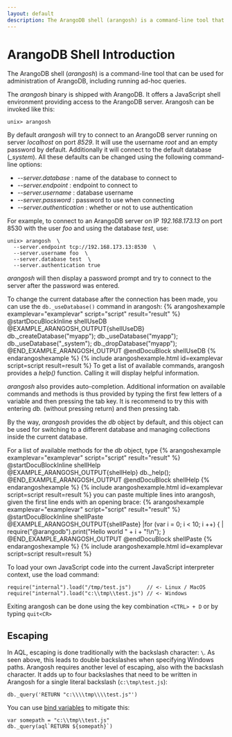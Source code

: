 ```yaml
---
layout: default
description: The ArangoDB shell (arangosh) is a command-line tool that can be used foradministration of ArangoDB, including running ad-hoc queries
---
```

ArangoDB Shell Introduction
===========================

The ArangoDB shell (_arangosh_) is a command-line tool that can be used for
administration of ArangoDB, including running ad-hoc queries.

The _arangosh_ binary is shipped with ArangoDB. It offers a JavaScript shell
environment providing access to the ArangoDB server.
Arangosh can be invoked like this:

```
unix> arangosh
```

By default _arangosh_ will try to connect to an ArangoDB server running on
server *localhost* on port *8529*. It will use the username *root* and an
empty password by default. Additionally it will connect to the default database
(*_system*). All these defaults can be changed using the following 
command-line options:

* *--server.database <string>*: name of the database to connect to
* *--server.endpoint <string>*: endpoint to connect to
* *--server.username <string>*: database username
* *--server.password <string>*: password to use when connecting 
* *--server.authentication <bool>*: whether or not to use authentication

For example, to connect to an ArangoDB server on IP *192.168.173.13* on port
8530 with the user *foo* and using the database *test*, use:

    unix> arangosh  \
      --server.endpoint tcp://192.168.173.13:8530  \
      --server.username foo  \
      --server.database test  \
      --server.authentication true

_arangosh_ will then display a password prompt and try to connect to the 
server after the password was entered.

To change the current database after the connection has been made, you
can use the `db._useDatabase()` command in arangosh:
{% arangoshexample examplevar="examplevar" script="script" result="result" %}
    @startDocuBlockInline shellUseDB
    @EXAMPLE_ARANGOSH_OUTPUT{shellUseDB}
    db._createDatabase("myapp");
    db._useDatabase("myapp");
    db._useDatabase("_system");
    db._dropDatabase("myapp");
    @END_EXAMPLE_ARANGOSH_OUTPUT
    @endDocuBlock shellUseDB
{% endarangoshexample %}
{% include arangoshexample.html id=examplevar script=script result=result %}
To get a list of available commands, arangosh provides a *help()* function.
Calling it will display helpful information.

_arangosh_ also provides auto-completion. Additional information on available 
commands and methods is thus provided by typing the first few letters of a
variable and then pressing the tab key. It is recommend to try this with entering
*db.* (without pressing return) and then pressing tab.

By the way, _arangosh_ provides the *db* object by default, and this object can
be used for switching to a different database and managing collections inside the
current database.

For a list of available methods for the *db* object, type 
{% arangoshexample examplevar="examplevar" script="script" result="result" %}    
    @startDocuBlockInline shellHelp
    @EXAMPLE_ARANGOSH_OUTPUT{shellHelp}
    db._help(); 
    @END_EXAMPLE_ARANGOSH_OUTPUT
    @endDocuBlock shellHelp
{% endarangoshexample %}
{% include arangoshexample.html id=examplevar script=script result=result %}
you can paste multiple lines into arangosh, given the first line ends with an
opening brace:
{% arangoshexample examplevar="examplevar" script="script" result="result" %}
    @startDocuBlockInline shellPaste
    @EXAMPLE_ARANGOSH_OUTPUT{shellPaste}
    |for (var i = 0; i < 10; i ++) {
    |         require("@arangodb").print("Hello world " + i + "!\n");
    }
    @END_EXAMPLE_ARANGOSH_OUTPUT
    @endDocuBlock shellPaste
{% endarangoshexample %}
{% include arangoshexample.html id=examplevar script=script result=result %}

To load your own JavaScript code into the current JavaScript interpreter context,
use the load command:

    require("internal").load("/tmp/test.js")     // <- Linux / MacOS
    require("internal").load("c:\\tmp\\test.js") // <- Windows

Exiting arangosh can be done using the key combination ```<CTRL> + D``` or by
typing ```quit<CR>```

Escaping
--------

In AQL, escaping is done traditionally with the backslash character: `\`.
As seen above, this leads to double backslashes when specifying Windows paths.
Arangosh requires another level of escaping, also with the backslash character.
It adds up to four backslashes that need to be written in Arangosh for a single
literal backslash (`c:\tmp\test.js`):

    db._query('RETURN "c:\\\\tmp\\\\test.js"')

You can use [bind variables](aql/invocation-with-arangosh.html) to
mitigate this:

    var somepath = "c:\\tmp\\test.js"
    db._query(aql`RETURN ${somepath}`)
